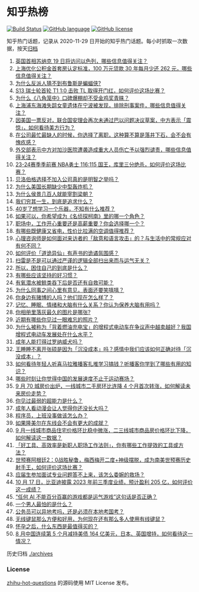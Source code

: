 # 知乎热榜
[![Build Status](https://github.com/ToWeLong/zhihu-hot-questions/workflows/CI/badge.svg)](https://github.com/ToWeLong/zhihu-hot-questions/actions)
[![GitHub language](https://img.shields.io/badge/language-golang-orange.svg)](https://golang.org/)
[![GitHub license](https://img.shields.io/github/license/ToWeLong/zhihu-hot-questions)](https://github.com/ToWeLong/zhihu-hot-questions/blob/main/LICENSE)

知乎热门话题，记录从 2020-11-29 日开始的知乎热门话题。每小时抓取一次数据，按天[归档](./archives)

<!-- BEGIN -->

1. [英国首相苏纳克 19 日将访问以色列，哪些信息值得关注？](https://www.zhihu.com/question/626793210)
1. [上海优化公积金首套房认定标准，100 万元贷款 30 年每月少还 262 元，哪些信息值得关注？](https://www.zhihu.com/question/626709921)
1. [为什么反派人猜不到布鲁斯是蝙蝠侠?](https://www.zhihu.com/question/487379520)
1. [S13 瑞士轮首轮 T1 1:0 击败 TL 取得开门红，如何评价这场比赛？](https://www.zhihu.com/question/626805044)
1. [为什么《八角笼中》口碑爆棚却不受金鸡奖青睐？](https://www.zhihu.com/question/626308739)
1. [上海浦东海滩失踪女童遗体在宁波被发现，排除刑事案件，哪些信息值得关注？](https://www.zhihu.com/question/626817339)
1. [因美国一票反对，联合国安理会再次未通过巴以问题决议草案，中方表示「震惊」，如何看待美方行为？](https://www.zhihu.com/question/626784641)
1. [在公司最忙最缺人的时候，你选择了离职，这种算不算是落井下石，会不会有愧疚感？](https://www.zhihu.com/question/621574295)
1. [外交部表示中方对加沙医院遭袭造成重大人员伤亡予以强烈谴责，哪些信息值得关注？](https://www.zhihu.com/question/626702237)
1. [23-24赛季季前赛 NBA勇士 116:115 国王，库里三分绝杀，如何评价这场比赛？](https://www.zhihu.com/question/626813904)
1. [贝洛伯格选择不加入公司真的是明智之举吗？](https://www.zhihu.com/question/626658843)
1. [为什么美国长期缺少中型轰炸机？](https://www.zhihu.com/question/626327699)
1. [为什么侯景几百人就能宰割梁朝？](https://www.zhihu.com/question/535630134)
1. [我们穷其一生，到底是追求什么？](https://www.zhihu.com/question/626652935)
1. [40岁了想学习一个乐器，不知有什么推荐？](https://www.zhihu.com/question/544967621)
1. [如果可以，你希望成为《名侦探柯南》里的哪一个角色？](https://www.zhihu.com/question/377298132)
1. [职场中，工作开心重要还是高薪重要？你会选择哪一个？](https://www.zhihu.com/question/626785839)
1. [有哪些既健康又省电，性价比拉满的空调值得推荐？](https://www.zhihu.com/question/626805114)
1. [心理咨询师是如何面对来访者的「敌意和语言攻击」的？与生活中的常规应对有何不同？](https://www.zhihu.com/question/626238097)
1. [如何评价「道诡异仙」有声书的诡谲氛围感？](https://www.zhihu.com/question/626690269)
1. [扫雷是不是可以通过严谨的逻辑全部扫出来而与运气无关？](https://www.zhihu.com/question/21677407)
1. [所以，困住自己的到底是什么？](https://www.zhihu.com/question/618061866)
1. [有哪些应该坚持的好习惯？](https://www.zhihu.com/question/268776431)
1. [有氧潜水被鲸类吞下后是否还有自救可能？](https://www.zhihu.com/question/22743401)
1. [为什么同事之间心里有意见，表面还要笑嘻嘻？](https://www.zhihu.com/question/623430771)
1. [你身边有赌博的人吗？他们现在怎么样了？](https://www.zhihu.com/question/618023372)
1. [记忆、睡眠、情绪和大脑有什么关系？你认为保养大脑有用吗？](https://www.zhihu.com/question/622184324)
1. [你相册里落灰最久的图片是哪张?](https://www.zhihu.com/question/611865648)
1. [近期有哪些你见过一眼难忘的照片？](https://www.zhihu.com/question/619502534)
1. [为什么被称为「背着燃油充电宝」的增程式电动车在争议声中越卖越好？我国增程式电动车发展处在什么水平？](https://www.zhihu.com/question/626797416)
1. [成年人能打得过罗纳威犬吗？](https://www.zhihu.com/question/626590673)
1. [王睡睡不离开张硕是因为「沉没成本」吗？感情中我们应该如何正确对待「沉没成本」？](https://www.zhihu.com/question/622913027)
1. [如何看待年轻人听喜马拉雅播客扎堆学习搞钱？听播客你学到了哪些有用的知识？](https://www.zhihu.com/question/626802794)
1. [哪些时刻让你觉得中国的发展速度不止于运动赛场？](https://www.zhihu.com/question/621912231)
1. [9 月 70 城房价出炉，一线城市二手房环比连降 4 个月首次转涨，如何解读未来房价走势？](https://www.zhihu.com/question/626794659)
1. [你见过最弱的超能力是什么？](https://www.zhihu.com/question/62372462)
1. [成年人看动漫会让人觉得你还没长大吗？](https://www.zhihu.com/question/603996661)
1. [程序员，上班没事做该怎么办？](https://www.zhihu.com/question/621194172)
1. [如果隆美尔在东线会不会有更大的成就？](https://www.zhihu.com/question/616948265)
1. [9 月一线城市商品住宅价格环比稳中微涨，二三线城市商品房价格环比下降，如何解读这一数据？](https://www.zhihu.com/question/626793520)
1. [「好工具、高效率是新职人职场工作法则」，你有哪些工作提效的工具或方法？](https://www.zhihu.com/question/626648705)
1. [世预赛阿根廷2：0战胜秘鲁，梅西梅开二度+神级摆脱，成为南美世预赛历史射手王，如何评价这场比赛？](https://www.zhihu.com/question/626640184)
1. [应届生参加面试专业问题答不上来，该怎么委婉的救场？](https://www.zhihu.com/question/622556003)
1. [10 月 17 日，比亚迪披露 2023 年前三季度业绩，预计盈利 205 亿，如何评价这一成绩？](https://www.zhihu.com/question/626629765)
1. [“任何 AI 不能百分百赢的游戏都是运气游戏”这句话是否正确？](https://www.zhihu.com/question/623271379)
1. [一个男人最怕的是什么？](https://www.zhihu.com/question/355594642)
1. [公务员可以异地考吗，还是必须在本地考国考？](https://www.zhihu.com/question/328274703)
1. [无线键鼠那么方便和好用，为何现在还有那么多人使用有线键鼠？](https://www.zhihu.com/question/625687884)
1. [怀孕之后，什么东西是最值得买的？](https://www.zhihu.com/question/574497075)
1. [8 月中国连续第 5 个月减持美债 164 亿美元，日本、英国增持，如何看待这一情况？](https://www.zhihu.com/question/626784783)

<!-- END -->

历史归档 [./archives](./archives)


### License
[zhihu-hot-questions](https://github.com/towelong/zhihu-hot-questions) 的源码使用 MIT License 发布。